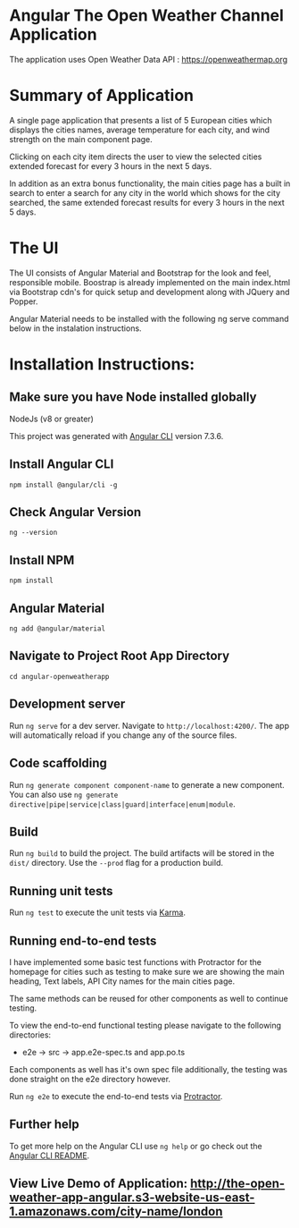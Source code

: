 # Angular The Open Weather Channel Application

The application uses Open Weather Data API : https://openweathermap.org

# Summary of Application

A single page application that presents a list of 5 European cities which displays the cities names, average temperature for each city, and wind strength on the main component page.

Clicking on each city item directs the user to view the selected cities extended forecast for every 3 hours in the next 5 days.

In addition as an extra bonus functionality, the main cities page has a built in search to enter a search for any city in the world which shows for the city searched, the same extended forecast results for every 3 hours in the next 5 days.

# The UI

The UI consists of Angular Material and Bootstrap for the look and feel, responsible mobile. Boostrap is already implemented on the main index.html via Bootstrap cdn's for quick setup and development along with JQuery and Popper. 

Angular Material needs to be installed with the following ng serve command below in the instalation instructions.


# Installation Instructions:

## Make sure you have Node installed globally
NodeJs (v8 or greater)


This project was generated with [Angular CLI](https://github.com/angular/angular-cli) version 7.3.6.
## Install Angular CLI
`npm install @angular/cli -g`


## Check Angular Version
`ng --version`


## Install NPM
`npm install`


## Angular Material
`ng add @angular/material`


## Navigate to Project Root App Directory
`cd angular-openweatherapp`


## Development server

Run `ng serve` for a dev server. Navigate to `http://localhost:4200/`. The app will automatically reload if you change any of the source files.

## Code scaffolding

Run `ng generate component component-name` to generate a new component. You can also use `ng generate directive|pipe|service|class|guard|interface|enum|module`.

## Build

Run `ng build` to build the project. The build artifacts will be stored in the `dist/` directory. Use the `--prod` flag for a production build.

## Running unit tests

Run `ng test` to execute the unit tests via [Karma](https://karma-runner.github.io).

## Running end-to-end tests

I have implemented some basic test functions with Protractor for the homepage for cities such as testing to make sure we are showing the main heading, Text labels, API City names for the main cities page.

The same methods can be reused for other components as well to continue testing.

To view the end-to-end functional testing please navigate to the following directories:
*  e2e -> src -> app.e2e-spec.ts and app.po.ts

Each components as well has it's own spec file additionally, the testing was done straight on the e2e directory
however.

Run `ng e2e` to execute the end-to-end tests via [Protractor](http://www.protractortest.org/).

## Further help

To get more help on the Angular CLI use `ng help` or go check out the [Angular CLI README](https://github.com/angular/angular-cli/blob/master/README.md).

## View Live Demo of Application: http://the-open-weather-app-angular.s3-website-us-east-1.amazonaws.com/city-name/london

